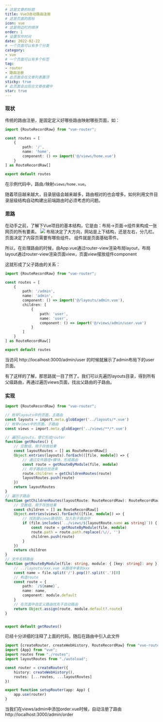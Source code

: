 ```yaml
---
# 这是文章的标题
title: Vue3自动路由注册
# 这是页面的图标
icon: vue
# 这是侧边栏的顺序
order: 1
# 设置写作时间
date: 2022-02-22
# 一个页面可以有多个分类
category:
- vue
# 一个页面可以有多个标签
tag:
- router
- 路由注册
# 此页面会在文章列表置顶
sticky: true
# 此页面会出现在文章收藏中
star: true
---
```

### 现状

传统的路由注册，是固定定义好哪些路由映射哪些页面，如：
```ts
import {RouteRecordRaw} from "vue-router";

const routes = [
    {
        path: '/',
        name: 'home',
        component: () => import('@/views/home.vue')
    }
] as RouteRecordRaw[]

export default routes
```
<!--more-->
在示例代码中，路由`/`映射`views/home.vue`。

随着项目越来越大，目录层级会越来越多，路由相对的也会增多。如何利用文件目录层级结构自动构建出前端路由时必须考虑的问题。

### 思路

在动手之前，了解下Vue项目的基本结构，它是由：布局->页面->组件来构成一张网页的所有要素。
![](https://gitee.com/miclon/blog_pic/raw/master/hexo/20220222152904.png)
布局决定了大方向，网站是上下结构，还是左右，分几栏。
页面决定了内容页需要有哪些组件。
组件就是页面基础零件。

所以，在处理路由的时候，由App.vue通过router-view渲染布局layout，布局layout通过router-view渲染页面view，页面view摆放组件component

这就形成了父子路由的关系：

```ts
import {RouteRecordRaw} from "vue-router";

const routes = [
    {
        path: '/admin',
        name: 'admin',
        component: () => import('@/layouts/admin.vue'),
        children: [
            {
                path: 'user',
                name: 'user',
                component: () => import('@/views/admin/user.vue')
            }
        ]
    }
] as RouteRecordRaw[]

export default routes
```
当访问 http://localhost:3000/admin/user 的时候就展示了admin布局下的user页面。

有了这样的了解，那思路就一目了然了。我们可以先遍历layouts目录，得到所有父级路由，再通过遍历views页面，找出父路由的子路由。

### 实现

```ts
import {RouteRecordRaw} from "vue-router";

// 枚举layouts中的页面，主路由
const layouts = import.meta.globEager('../layouts/*.vue')
// 枚举views中的页面，子路由
const views = import.meta.globEager('../views/**/*.vue')

// 遍历layouts，使它形成router
function getRoutes() {
    // 空数组，用于存放结果
    const layoutRoutes = [] as RouteRecordRaw[]
    Object.entries(layouts).forEach(([file, module]) => {
        // 通过文件路径+模块，形成路由
        const route = getRouteByModule(file, module)
        // 将子路由也加进来
        route.children = getChildrenRoutes(route)
        layoutRoutes.push(route)
    })
    return layoutRoutes
}
// 遍历子路由
function getChildrenRoutes(layoutRoute: RouteRecordRaw): RouteRecordRaw[] {
    // 空数组，用于存放结果
    const children = [] as RouteRecordRaw[]
    Object.entries(views).forEach(([file, module]) => {
        // 找到是views路径的，加入到子路由中
        if (file.includes(`../views/${layoutRoute.name as string}`)) {
            const route = getRouteByModule(file, module)
            route.path = route.path.replace(/\//, '')
            children.push(route)
        }
    })
    return children
}
// 文件名转路由
function getRouteByModule(file: string, module: { [key: string]: any }) {
    // ../layouts/xxx.vue 从路径中拿到xxx
    const name = file.split('/').pop()?.split('.')[0]
    // 构造route
    const route = {
        path: `/${name}`,
        name: name,
        component: module.default
    }
    // 在页面中自定义路由优先于自动路由
    return Object.assign(route, module.default?.route)
}


export default getRoutes()
```

已经十分详细的注释了上面的代码，随后在路由中引入此文件
```ts
import {createRouter, createWebHistory, RouteRecordRaw} from "vue-router";
import {App} from "vue";
import routes from "./routes";
import layoutRoutes from "./autoload";

const router = createRouter({
    history: createWebHistory(),
    routes: [...routes, ...layoutRoutes]
})

export function setupRouter(app: App) {
    app.use(router)
}
```

当我们在views/admin中添加order.vue时候，自动注册了路由
http://localhost:3000/admin/order
